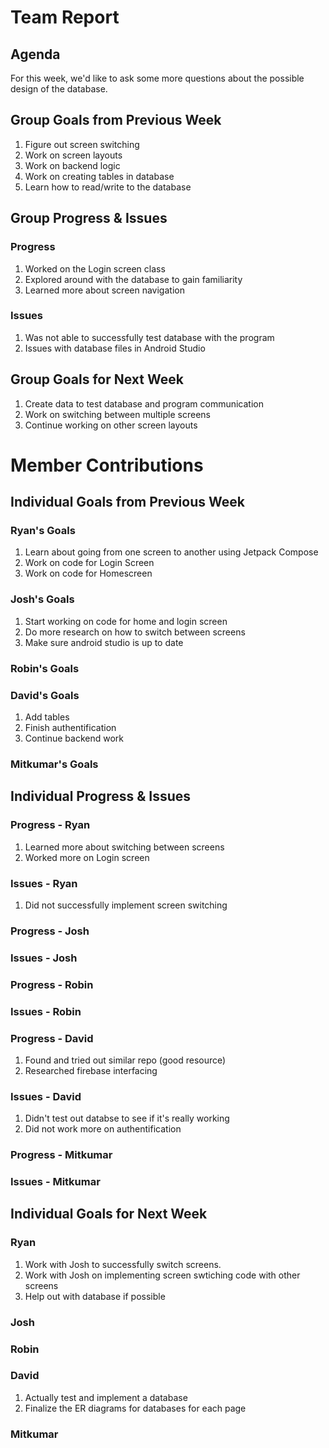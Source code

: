 # Team Report

## Agenda
For this week, we'd like to ask some more questions about the possible design of the database.  
## Group Goals from Previous Week
1. Figure out screen switching
2. Work on screen layouts
3. Work on backend logic
4. Work on creating tables in database
5. Learn how to read/write to the database

## Group Progress & Issues
### Progress
1. Worked on the Login screen class
2. Explored around with the database to gain familiarity
3. Learned more about screen navigation  
### Issues
1. Was not able to successfully test database with the program
2. Issues with database files in Android Studio  
## Group Goals for Next Week
1. Create data to test database and program communication
2. Work on switching between multiple screens
3. Continue working on other screen layouts
# Member Contributions

## Individual Goals from Previous Week
### Ryan's Goals
1. Learn about going from one screen to another using Jetpack Compose
2. Work on code for Login Screen
3. Work on code for Homescreen

### Josh's Goals
1. Start working on code for home and login screen
2. Do more research on how to switch between screens
3. Make sure android studio is up to date

### Robin's Goals

### David's Goals
1. Add tables
2. Finish authentification
3. Continue backend work

### Mitkumar's Goals

## Individual Progress & Issues
### Progress - Ryan
1. Learned more about switching between screens
2. Worked more on Login screen
### Issues - Ryan
1. Did not successfully implement screen switching  
### Progress - Josh

### Issues - Josh

### Progress - Robin

### Issues - Robin

### Progress - David
1. Found and tried out similar repo (good resource)
2. Researched firebase interfacing
### Issues - David
1. Didn't test out databse to see if it's really working
2. Did not work more on authentification

### Progress - Mitkumar
  
### Issues - Mitkumar
  
## Individual Goals for Next Week
### Ryan
1. Work with Josh to successfully switch screens.
2. Work with Josh on implementing screen swtiching code with other screens
3. Help out with database if possible  
### Josh

### Robin

### David
1. Actually test and implement a database
2. Finalize the ER diagrams for databases for each page
 
### Mitkumar
